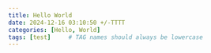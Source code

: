 ```yaml
---
title: Hello World
date: 2024-12-16 03:10:50 +/-TTTT
categories: [Hello, World]
tags: [test]     # TAG names should always be lowercase
---
```

